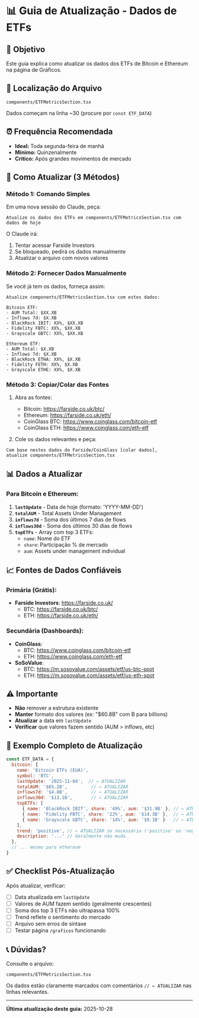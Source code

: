 # 📊 Guia de Atualização - Dados de ETFs

## 🎯 Objetivo

Este guia explica como atualizar os dados dos ETFs de Bitcoin e Ethereum na página de Gráficos.

## 📍 Localização do Arquivo

```
components/ETFMetricsSection.tsx
```

Dados começam na linha ~30 (procure por `const ETF_DATA`)

## ⏰ Frequência Recomendada

- **Ideal:** Toda segunda-feira de manhã
- **Mínimo:** Quinzenalmente
- **Crítico:** Após grandes movimentos de mercado

## 🔄 Como Atualizar (3 Métodos)

### Método 1: Comando Simples

Em uma nova sessão do Claude, peça:

```
Atualize os dados dos ETFs em components/ETFMetricsSection.tsx com dados de hoje
```

O Claude irá:
1. Tentar acessar Farside Investors
2. Se bloqueado, pedirá os dados manualmente
3. Atualizar o arquivo com novos valores

### Método 2: Fornecer Dados Manualmente

Se você já tem os dados, forneça assim:

```
Atualize components/ETFMetricsSection.tsx com estes dados:

Bitcoin ETF:
- AUM Total: $XX.XB
- Inflows 7d: $X.XB
- BlackRock IBIT: XX%, $XX.XB
- Fidelity FBTC: XX%, $XX.XB
- Grayscale GBTC: XX%, $XX.XB

Ethereum ETF:
- AUM Total: $X.XB
- Inflows 7d: $X.XB
- BlackRock ETHA: XX%, $X.XB
- Fidelity FETH: XX%, $X.XB
- Grayscale ETHE: XX%, $X.XB
```

### Método 3: Copiar/Colar das Fontes

1. Abra as fontes:
   - Bitcoin: https://farside.co.uk/btc/
   - Ethereum: https://farside.co.uk/eth/
   - CoinGlass BTC: https://www.coinglass.com/bitcoin-etf
   - CoinGlass ETH: https://www.coinglass.com/eth-etf

2. Cole os dados relevantes e peça:
```
Com base nestes dados do Farside/CoinGlass [colar dados],
atualize components/ETFMetricsSection.tsx
```

## 📊 Dados a Atualizar

### Para Bitcoin e Ethereum:

1. **`lastUpdate`** - Data de hoje (formato: 'YYYY-MM-DD')
2. **`totalAUM`** - Total Assets Under Management
3. **`inflows7d`** - Soma dos últimos 7 dias de flows
4. **`inflows30d`** - Soma dos últimos 30 dias de flows
5. **`topETFs`** - Array com top 3 ETFs:
   - `name`: Nome do ETF
   - `share`: Participação % de mercado
   - `aum`: Assets under management individual

## 📈 Fontes de Dados Confiáveis

### Primária (Grátis):
- **Farside Investors**: https://farside.co.uk/
  - BTC: https://farside.co.uk/btc/
  - ETH: https://farside.co.uk/eth/

### Secundária (Dashboards):
- **CoinGlass**:
  - BTC: https://www.coinglass.com/bitcoin-etf
  - ETH: https://www.coinglass.com/eth-etf
- **SoSoValue**:
  - BTC: https://m.sosovalue.com/assets/etf/us-btc-spot
  - ETH: https://m.sosovalue.com/assets/etf/us-eth-spot

## ⚠️ Importante

- **Não** remover a estrutura existente
- **Manter** formato dos valores (ex: "$60.8B" com B para billions)
- **Atualizar** a data em `lastUpdate`
- **Verificar** que valores fazem sentido (AUM > inflows, etc)

## 🎯 Exemplo Completo de Atualização

```javascript
const ETF_DATA = {
  bitcoin: {
    name: 'Bitcoin ETFs (EUA)',
    symbol: 'BTC',
    lastUpdate: '2025-11-04',  // ← ATUALIZAR
    totalAUM: '$65.2B',         // ← ATUALIZAR
    inflows7d: '$4.8B',         // ← ATUALIZAR
    inflows30d: '$13.1B',       // ← ATUALIZAR
    topETFs: [
      { name: 'BlackRock IBIT', share: '49%', aum: '$31.9B' }, // ← ATUALIZAR
      { name: 'Fidelity FBTC', share: '22%', aum: '$14.3B' },  // ← ATUALIZAR
      { name: 'Grayscale GBTC', share: '14%', aum: '$9.1B' }   // ← ATUALIZAR
    ],
    trend: 'positive', // ← ATUALIZAR se necessário ('positive' ou 'negative')
    description: '...' // Geralmente não muda
  },
  // ... mesmo para ethereum
}
```

## ✅ Checklist Pós-Atualização

Após atualizar, verificar:
- [ ] Data atualizada em `lastUpdate`
- [ ] Valores de AUM fazem sentido (geralmente crescentes)
- [ ] Soma dos top 3 ETFs não ultrapassa 100%
- [ ] Trend reflete o sentimento do mercado
- [ ] Arquivo sem erros de sintaxe
- [ ] Testar página `/graficos` funcionando

## 📞 Dúvidas?

Consulte o arquivo:
```
components/ETFMetricsSection.tsx
```

Os dados estão claramente marcados com comentários `// ← ATUALIZAR` nas linhas relevantes.

---

**Última atualização deste guia:** 2025-10-28
